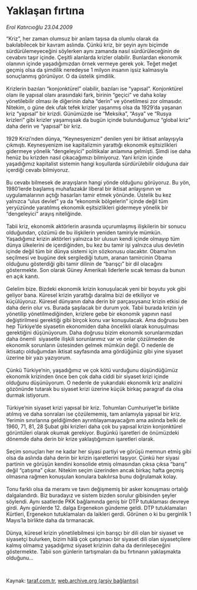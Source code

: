# Yaklaşan fırtına

*Erol Katırcıoğlu 23.04.2009*

<div class="taraf_structure_2col_1zq">
<div class="margen_n">



 <p>“Kriz”, her zaman olumsuz bir anlam taşısa da olumlu olarak da bakılabilecek bir kavram aslında. Çünkü kriz, bir şeyin aynı biçimde sürdürülemeyeceğini söylerken aynı zamanda nasıl sürdürüleceğinin de cevabını taşır içinde. Çeşitli alanlarda krizler olabilir. Bunlardan ekonomik olanının içinde yaşadığımızdan örnek vermeye gerek yok. Teğet meğet geçmiş olsa da şimdilik neredeyse 1 milyon insanın işsiz kalmasıyla sonuçlanmış görünüyor. O da üstelik şimdilik. <br/><br/>Krizlerin bazıları “konjonktürel” olabilir, bazıları ise “yapısal”. Konjonktürel olanı ile yapısal olanı arasındaki fark, birinin “geçici” ve daha kolay yönetilebilir olması ile diğerinin daha “derin” ve yönetilmesi zor olmasıdır. Nitekim, o güne dek ufak tefek krizler yaşanmış olsa da 1929’da yaşanan kriz “yapısal” bir krizdi. Günümüzde ise “Meksika”, “Asya” ve “Rusya krizleri” gibi krizler yaşamışsak da bugün içinde bulunduğumuz “global kriz” daha derin ve “yapısal” bir kriz. <br/><br/>1929 Krizi’nden dünya, “Keynesyenizm” denilen yeni bir iktisat anlayışıyla çıkmıştı. Keynesyenizm ise kapitalizmin yarattığı ekonomik eşitsizlikleri gidermeye yönelik “dengeleyici” politikalar anlamına gelmişti. Şimdi ise daha henüz bu krizden nasıl çıkacağımızı bilmiyoruz. Yani krizin içinde yaşadığımız kapitalist sistemin hangi koşullarda sürdürülebilir olduğuna dair içerdiği cevabı bilmiyoruz. <br/><br/>Bu cevabı bilmesek de arayışların hangi yönde olduğunu görüyoruz. Bu yön, 1980’lerde başlamış muhafazakâr liberal bir iktisat anlayışının ve uygulamalarının açtığı hasarları tamir etmek yönünde. Üstelik bu kez yalnızca “ulus devlet” ya da “ekonomik bölgelerin” içinde değil tüm yeryüzünde yaratılmış ekonomik eşitsizlikleri gidermeye yönelik bir “dengeleyici” arayış niteliğinde. <br/><br/>Tabii kriz, ekonomik aktörlerin arasında uçurumlaşmış ilişkilerin bir sonucu olduğundan, çözümü de bu ilişkilerin yeniden tamiriyle mümkün. Yaşadığımız krizin aktörleri yalnızca bir ulusun kendi içinde olmayıp tüm dünya ülkelerini de içerdiğinden, bu kez bu tamir işi yalnızca ulus devletin içinde değil tüm bir dünya sistemi için sözkonusu olacaktır. Obama’nın seçilmesi ve bugüne dek sergilediği tutum, aranan tamircinin Obama olduğunu gösterdiği gibi tamir dilinin de “barışçı” bir dil olacağını göstermekte. Son olarak Güney Amerikalı liderlerle sıcak teması da bunun en açık kanıtı. <br/><br/>Gelelim bize. Bizdeki ekonomik krizin konuşulacak yeni bir boyutu yok gibi geliyor bana. Küresel krizin yarattığı daralma bizi de etkiliyor ve küçülüyoruz. Küresel dünyanın daha derin bir parçasıysanız krizin etkisi de daha derin olur vs. Burada şaşılacak bir durum yok. Tabii burada krizin iyi yönetilip yönetilmediğinden, krizlere gebe bir ekonomik yapının nasıl değiştirilmesi gerektiği gibi birçok konu var konuşulacak. Ama doğrusu ben hep Türkiye’de siyasetin ekonomiden daha öncelikli olarak konuşulması gerektiğini düşünüyorum. Daha doğrusu bizim ekonomik sorunlarımızdan daha önemli  siyasetle ilişkili sorunlarımız var ve onlar çözülmeden de ekonomik sorunların üstesinden gelmek mümkün değil. O nedenle de iktisatçı olduğumdan iktisat sayfasında ama gördüğünüz gibi yine siyaset üzerine bir yazı yazıyorum. <br/><br/>Çünkü Türkiye’nin, yaşadığımız ve çok kötü vurduğunu düşündüğümüz ekonomik krizinden önce ben çok daha ciddi bir siyaset krizi içinde olduğunu düşünüyorum. O nedenle de yukarıdaki ekonomik kriz analizini gözönünde tutarak bu siyaset krizi üzerine küçük birkaç paragraf da olsa durmak istiyorum. <br/><br/>Türkiye’nin siyaset krizi yapısal bir kriz. Tohumları Cumhuriyet’le birlikte atılmış ve daha sonraları ise çözülememiş, tam anlamıyla yapısal bir kriz. Yerimin sınırlarına geldiğimden ayrıntılayamayacağım ama aslında belki de 1960, 71, 81, 28 Şubat gibi krizleri daha çok bu yapısal krizin konjonktürel görüntüleri olarak okumak gerekiyor. Bugünkü işaretleri de önümüzdeki dönemde daha derin bir krize yaklaştığımızın işaretleri olarak. <br/><br/>Seçim sonuçları her ne kadar her siyasi partiyi ve görüşü memnun etmiş gibi olsa da aslında daha derin bir krizin işaretlerini taşıyor. Çünkü her siyasi partinin ve görüşün kendini konsolide etmiş olmasından çıksa çıksa “barış” değil “çatışma” çıkar. Nitekim seçim üzerinden ancak birkaç hafta geçmiş olmasına rağmen konuşulan konulara bakılırsa bunu doğrulamak kolay. <br/><br/>Tonu farklı olsa da meramı ve tavrı değişmemiş bir asker konuşması ortalığı dalgalandırdı. Biz buradayız ve sistem bizden sorulur gibisinden şeyler söylendi. Aynı saatlerde PKK bağlamında geniş bir DTP tutuklaması devreye girdi. Aynı günlerde 12. dalga Ergenekon gündeme geldi. DTP tutuklamaları Kürtleri, Ergenekon tutuklamaları da laikleri gerdi. Görünen o ki bu gerginlik 1 Mayıs’la birlikte daha da tırmanacak. <br/><br/>Dünya, küresel krizin yönetilebilmesi için barışçı bir dili olan bir siyaset ve siyasetçi bulurken, bizim hâlâ çok çatışmacı bir siyaset dili olan siyasetçilere kalmış olmamız yaşadığımız siyaset krizinin daha da derinleşeceğini göstermekte. Tabii son günlerin tartışmaları da bu fırtınanın yaklaşmakta olduğunu...</p>

<br/>


<div id="taraf_not">
</div>

</div>


</div>

Kaynak: [taraf.com.tr](http://www.taraf.com.tr:80/makale/5176.htm), [web.archive.org (arşiv bağlantısı)](http://web.archive.org/web/20090513101012/http://www.taraf.com.tr:80/makale/5176.htm)
